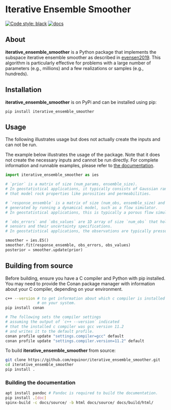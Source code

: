 Iterative Ensemble Smoother
===========================

[![Code style: black](https://img.shields.io/badge/code%20style-black-000000.svg)](https://github.com/psf/black)
[![docs](https://readthedocs.org/projects/iterative_ensemble_smoother/badge/?version=latest&style=plastic)](https://iterative_ensemble_smoother.readthedocs.io/)

## About

**iterative_ensemble_smoother** is a Python package that implements the subspace iterative ensemble smoother as described in [evensen2019](https://www.frontiersin.org/articles/10.3389/fams.2019.00047/full).
This algorithm is particularly effective for problems with a large number of parameters (e.g., millions) and a few realizations or samples (e.g., hundreds).

## Installation

**iterative_ensemble_smoother** is on PyPi and can be installed using pip:

```text
pip install iterative_ensemble_smoother
```

## Usage

The following illustrates usage but does not actually create the inputs and can not be run.

The example below illustrates the usage of the package.
Note that it does not create the necessary inputs and cannot be run directly.
For complete information and runnable examples, please refer to [the documentation](http://iterative_ensemble_smoother.rtfd.io).

```python
import iterative_ensemble_smoother as ies

# `prior` is a matrix of size (num_params, ensemble_size).
# In geostatistical applications, it typically consists of Gaussian random fields
# that model rock properties like porosities and permeabilities.

# `response_ensemble` is a matrix of size (num_obs, ensemble_size) and is
# generated by running a dynamical model, such as a flow simulator.
# In geostatistical applications, this is typically a porous flow simulator like Eclipse or OPM flow.

# `obs_errors` and `obs_values` are 1D array of size `num_obs` that hold observations from real-life
# sensors and their uncertainty specifications.
# In geostatistical applications, the observations are typically pressures, temperatures, production rates etc.

smoother = ies.ES()
smoother.fit(response_ensemble, obs_errors, obs_values)
posterior = smoother.update(prior)
```

## Building from source

Before building, ensure you have a C compiler and Python with pip installed.
You may need to provide the Conan package manager with information about your C compiler, depending on your environment.

```bash
c++ --version # to get information about which c compiler is installed
              # on your system.
pip install conan

# The following sets the compiler settings
# assuming the output of `c++ --version` indicated
# that the installed c compiler was gcc version 11.2
# and writes it to the default profile.
conan profile update "settings.compiler=gcc" default
conan profile update "settings.compiler.version=11.2" default
```

To build **iterative_ensemble_smoother** from source:

```bash
git clone https://github.com/equinor/iterative_ensemble_smoother.git
cd iterative_ensemble_smoother
pip install .
```

### Building the documentation

```bash
apt install pandoc # Pandoc is required to build the documentation.
pip install .[doc]
spinx-build -c docs/source/ -b html docs/source/ docs/build/html/
```
